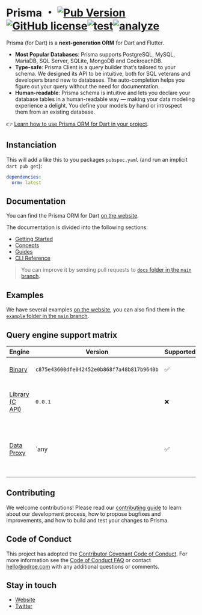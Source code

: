 # Prisma ・ [![Pub Version](https://img.shields.io/pub/v/orm?label=latest)](https://pub.dev/packages/orm)[![GitHub license](https://img.shields.io/github/license/odroe/prisma-dart)](https://github.com/odroe/prisma-dart/blob/main/LICENSE)[![test](https://github.com/odroe/prisma-dart/actions/workflows/test.yaml/badge.svg)](https://github.com/odroe/prisma-dart/actions/workflows/test.yaml)[![analyze](https://github.com/odroe/prisma-dart/actions/workflows/analyze.yaml/badge.svg)](https://github.com/odroe/prisma-dart/actions/workflows/analyze.yaml)

Prisma (for Dart) is a **next-generation ORM** for Dart and Flutter.

- **Most Popular Databases**: Prisma supports PostgreSQL, MySQL, MariaDB, SQL Server, SQLite, MongoDB and CockroachDB.
- **Type-safe**: Prisma Client is a query builder that’s tailored to your schema. We designed its API to be intuitive, both for SQL veterans and developers brand new to databases. The auto-completion helps you figure out your query without the need for documentation.
- **Human-readable**: Prisma schema is intuitive and lets you declare your database tables in a human-readable way — making your data modeling experience a delight. You define your models by hand or introspect them from an existing database.

👉 [Learn how to use Prisma ORM for Dart in your project](https://prisma.pub/getting-started).

## Instanciation

This will add a like this to you packages `pubspec.yaml` (and run an implicit `dart pub get`):

```yaml
dependencies:
  orm: latest
```

## Documentation

You can find the Prisma ORM for Dart [on the website](https://prisma.pub).

The documentation is divided into the following sections:

 * [Getting Started](https://prisma.pub/getting-started)
 * [Concepts](https://prisma.pub/concepts)
 * [Guides](https://prisma.pub/guides)
 * [CLI Reference](https://prisma.pub/reference/cli)

> You can improve it by sending pull requests to [`docs` folder in the `main` branch](https://github.com/odroe/prisma-dart/tree/main/docs).

## Examples

We have several examples [on the website](https://prisma.pub/examples), you can also find them in the [`example` folder in the `main` branch](https://github.com/odroe/prisma-dart/tree/main/example).

## Query engine support matrix

| Engine | Version | Supported | Notes |
|--------|---------|-----------|-------|
| [Binary](https://www.prisma.io/docs/reference/api-reference/prisma-schema-reference#binarytargets-options) | `c875e43600dfe042452e0b868f7a48b817b9640b` | ✅ | Dart Native Only |
| [Library (C API)](https://github.com/odroe/prisma-query-c-api) | `0.0.1` | ❌ | Flutter (Except Web), Dart Native |
| [Data Proxy](https://prisma.pub/guides/preview-features#data-proxy) | `any | ✅ | All platforms (Flutter, Dart Native, Web) - Preview |

## Contributing

We welcome contributions! Please read our [contributing guide](CONTRIBUTING.md) to learn about our development process, how to propose bugfixes and improvements, and how to build and test your changes to Prisma.

## Code of Conduct

This project has adopted the [Contributor Covenant Code of Conduct](CODE_OF_CONDUCT.md). For more information see the [Code of Conduct FAQ](https://www.contributor-covenant.org/faq) or contact [hello@odroe.com](mailto:hello@odroe.com) with any additional questions or comments.

## Stay in touch

* [Website](https://prisma.pub)
* [Twitter](https://twitter.com/odroeinc)
